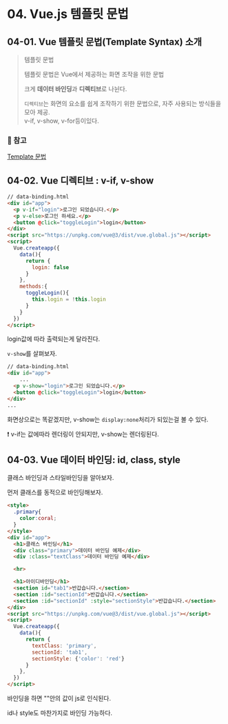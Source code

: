 # 04. Vue.js 템플릿 문법

## 04-01. Vue 템플릿 문법(Template Syntax) 소개

> 템플릿 문법
>
> 템플릿 문법은 Vue에서 제공하는 화면 조작을 위한 문법
>
> 크게 **데이터 바인딩**과 **디렉티브**로 나뉜다.
>
> `디렉티브`는 화면의 요소를 쉽게 조작하기 위한 문법으로, 자주 사용되는 방식들을 모아 제공.<br/>v-if, v-show, v-for등이있다.

### 📘 참고

[Template 문법](https://joshua1988.github.io/vue-camp/vue/template.html)



## 04-02. Vue 디렉티브 : v-if, v-show

```html
// data-binding.html
<div id="app">
  <p v-if="login">로그인 되었습니다.</p>
  <p v-else>로그인 하세요.</p>
  <button @click="toggleLogin">login</button>
</div>
<script src="https://unpkg.com/vue@3/dist/vue.global.js"></script>
<script>
  Vue.createapp({
    data(){
      return {
        login: false
      }
    },
    methods:{
      toggleLogin(){
        this.login = !this.login
      }
    }
  })
</script>
```

login값에 따라 출력되는게 달라진다.



`v-show`를 살펴보자.

```html
// data-binding.html
<div id="app">
    ...
  <p v-show="login">로그인 되었습니다.</p>
  <button @click="toggleLogin">login</button>    
</div>
...
```

화면상으로는 똑같겠지만, v-show는 `display:none`처리가 되있는걸 볼 수 있다.

❗ v-if는 값에따라 렌더링이 안되지만, v-show는 렌더링된다.



## 04-03. Vue  데이터 바인딩: id, class, style

클래스 바인딩과 스타일바인딩을 알아보자.

먼저 클래스를 동적으로 바인딩해보자.

```html
<style>
  .primary{
    color:coral;
  }
</style>
<div id="app">
  <h1>클래스 바인딩</h1>
  <div class="primary">데이터 바인딩 예제</div>
  <div :class="textClass">데이터 바인딩 예제</div>

  <hr>

  <h1>아이디바인딩</h1>
  <section id="tab1">반갑습니다.</section>
  <section :id="sectionId">반갑습니다.</section>
  <section :id="sectionId" :style="sectionStyle">반갑습니다.</section>
</div>
<script src="https://unpkg.com/vue@3/dist/vue.global.js"></script>
<script>
  Vue.createapp({
    data(){
      return {
        textClass: 'primary',
        sectionId: 'tab1',
        sectionStyle: {'color': 'red'}
      }
    },
  })
</script>
```

바인딩을 하면 ""안의 값이 js로 인식된다.

id나 style도 마찬가지로 바인딩 가능하다.
